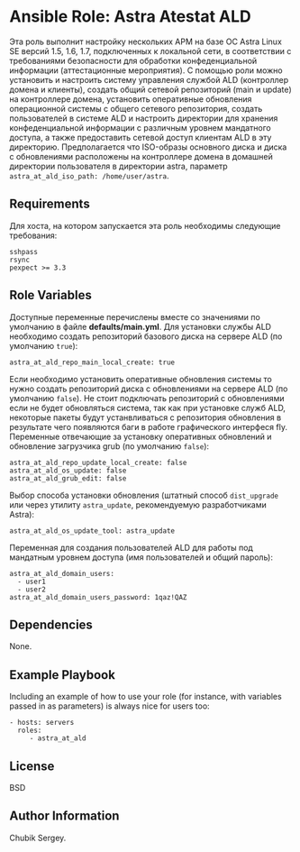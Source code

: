 Ansible Role: Astra Atestat ALD
=========

Эта роль выполнит настройку нескольких АРМ на базе ОС Astra Linux SE версий 1.5, 1.6, 1.7, подключенных к локальной сети, в соответствии с требованиями безопасности для обработки конфеденциальной информации (аттестационные мероприятия). С помощью роли можно установить и настроить систему управления службой ALD (контроллер домена и клиенты), создать общий сетевой репозиторий (main и update) на контроллере домена, установить оперативные обновления операционной системы с общего сетевого репозитория, создать пользователей в системе ALD и настроить директории для хранения конфеденциальной информации с различным уровнем мандатного доступа, а также предоставить сетевой доступ клиентам ALD в эту директорию. Предполагается что ISO-образы основного диска и диска с обновлениями расположены на контроллере домена в домашней директории пользователя в директории astra, параметр `astra_at_ald_iso_path: /home/user/astra`.

Requirements
------------

Для хоста, на котором запускается эта роль необходимы следующие требования:
```
sshpass
rsync
pexpect >= 3.3
```

Role Variables
--------------

Доступные переменные перечислены вместе со значениями по умолчанию в файле **defaults/main.yml**.
Для установки службы ALD необходимо создать репозиторий базового диска на сервере ALD (по умолчанию `true`):
```
astra_at_ald_repo_main_local_create: true
```
Если необходимо установить оперативные обновления системы то нужно создать репозиторий диска с обновлениями на сервере ALD (по умолчанию `false`). Не стоит подключать репозиторий с обновлениями если не будет обновляться система, так как при установке служб ALD, некоторые пакеты будут устанвливаться с репозитория обновления в результате чего появляются баги в работе графического интерфеся fly. Переменные отвечающие за установку оперативных обновлений и обновление загрузчика grub (по умолчанию `false`):
```
astra_at_ald_repo_update_local_create: false
astra_at_ald_os_update: false
astra_at_ald_grub_edit: false
```
Выбор способа установки обновления (штатный способ `dist_upgrade` или через утилиту `astra_update`, рекомендуемую разработчиками Astra):
```
astra_at_ald_os_update_tool: astra_update
```
Переменная для создания пользователей ALD для работы под мандатным уровнем доступа (имя пользователей и общий пароль):
```
astra_at_ald_domain_users: 
  - user1
  - user2
astra_at_ald_domain_users_password: 1qaz!QAZ
```

Dependencies
------------

None.

Example Playbook
----------------

Including an example of how to use your role (for instance, with variables passed in as parameters) is always nice for users too:

    - hosts: servers
      roles:
         - astra_at_ald

License
-------

BSD

Author Information
------------------

Chubik Sergey.
